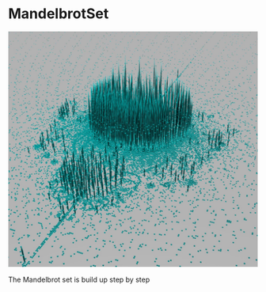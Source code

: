 # MandelbrotSet

![Image](https://github.com/CodingWizzard/MandelbrotSet/blob/main/MandelbrotSet.jpg)

The Mandelbrot set is build up step by step
